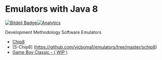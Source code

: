 Emulators with Java 8
=========
[![Bitdeli Badge](https://d2weczhvl823v0.cloudfront.net/vicboma1/emulators/trend.png)](https://bitdeli.com/free "Bitdeli Badge")[![Analytics](https://ga-beacon.appspot.com/UA-68658653-1/emulators/readme)](https://github.com/igrigorik/ga-beacon)

Development Methodology Software Emulators

* [Chip8](https://github.com/vicboma1/emulators/tree/master/chip8)
* [S-Chip8] (https://github.com/vicboma1/emulators/tree/master/schip8)
* [Game Boy Classic - ( WIP )](https://github.com/vicboma1/emulators/tree/master/gameboyclassic)




